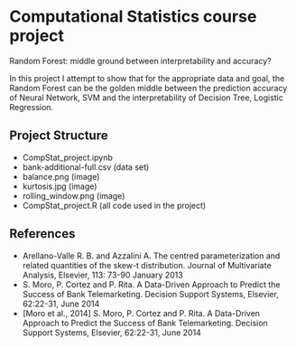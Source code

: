 # Computational Statistics course project
Random Forest: middle ground between interpretability and accuracy?

In this project I attempt to show that for the appropriate data and goal, the Random Forest can be the golden middle between the prediction accuracy of Neural Network, SVM and the interpretability of Decision Tree, Logistic Regression.

## Project Structure

* CompStat_project.ipynb 
* bank-additional-full.csv (data set)
* balance.png (image)
* kurtosis.jpg (image)
* rolling_window.png (image)
* CompStat_project.R (all code used in the project)

## References
* Arellano-Valle R. B. and Azzalini A. The centred parameterization and related quantities of the skew-t distribution. Journal of Multivariate Analysis, Elsevier, 113: 73-90 January 2013
* S. Moro, P. Cortez and P. Rita. A Data-Driven Approach to Predict the Success of Bank Telemarketing. Decision Support Systems, Elsevier, 62:22-31, June 2014
* [Moro et al., 2014] S. Moro, P. Cortez and P. Rita. A Data-Driven Approach to Predict the Success of Bank Telemarketing. Decision Support Systems, Elsevier, 62:22-31, June 2014



